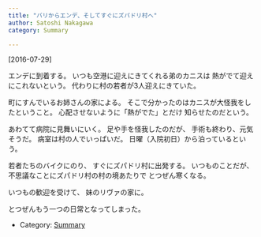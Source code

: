 ```yaml
---
title: "バリからエンデ、そしてすぐにズパドリ村へ"
author: Satoshi Nakagawa
category: Summary

---
```


[2016-07-29]  

 エンデに到着する。
いつも空港に迎えにきてくれる弟のカニスは
熱がでて迎えにこれないという。
代わりに村の若者が3人迎えにきていた。

 町にすんでいるお姉さんの家による。
そこで分かったのはカニスが大怪我をしたということ。
心配させないように「熱がでた」とだけ
知らせたのだという。

 あわてて病院に見舞いにいく。
足や手を怪我したのだが、
手術も終わり、元気そうだ。
病室は村の人でいっぱいだ。
日曜（入院初日）から泊っているという。

 若者たちのバイクにのり、
すぐにズパドリ村に出発する。
いつものことだが、
不思議なことにズパドリ村の村の境あたりで
とつぜん寒くなる。

 いつもの歓迎を受けて、
妹のリヴァの家に。

 とつぜんもう一つの日常となってしまった。

- Category: [Summary](categories.html#Summary)

